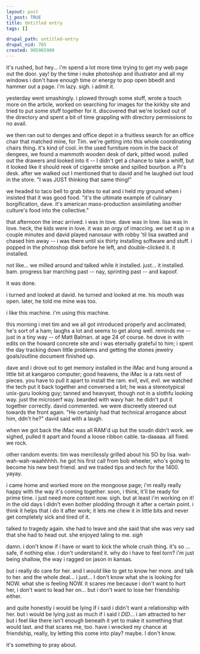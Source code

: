 ```yaml
--- 
layout: post
lj_post: TRUE
title: Untitled entry
tags: []

drupal_path: untitled-entry
drupal_nid: 705
created: 905905980
---
```

it's rushed, but hey... i'm spend a lot more time trying to get my web page out the door. yay! by the time i nuke photoshop and illustrator and all my windows i don't have enough time or energy to pop open bbedit and hammer out a page. i'm lazy. sigh. i admit it.

yesterday went smashingly. i plowed through some stuff, wrote a touch more on the article, worked on searching for images for the kirkby site and tried to put some stuff together for it. discovered that we're locked out of the directory and spent a bit of time grappling with directory permissions to no avail.

we then ran out to denges and office depot in a fruitless search for an office chair that matched mine, for Tim. we're getting into this whole coordinating chairs thing. it's kind of cool. in the used furniture room in the back of dengees, we found a mammoth wooden desk of dark, pitted wood. pulled out the drawers and looked into it -- I didn't get a chance to take a whiff, but it looked like it should reek of cigarette smoke and spilled bourbon. a PI's desk. after we walked out I mentioned that to david and he laughed out loud in the store. "I was JUST thinking that same thing!"

we headed to taco bell to grab bites to eat and i held my ground when i insisted that it was good food. "it's the ultimate example of culinary borgification, dave. it's american mass-production assimilating another culture's food into the collective."

that afternoon the imac arrived. i was in love. dave was in love. lisa was in love. heck, the kids were in love. it was an orgy of imaccing. we set it up in a couple minutes and david played nanosaur with robby 'til lisa swatted and chased him away -- i was there until six thirty installing software and stuff. i popped in the photoshop disk before he left, and double-clicked it. it installed.

not like... we milled around and talked while it installed. just... it installed. bam. progress bar marching past -- nay, sprinting past -- and kapoof.

it was done.

i turned and looked at david. he turned and looked at me. his mouth was open. later, he told me mine was too.

i like this machine. i'm using this machine.

this morning i met tim and we all got introduced properly and acclimated; he's sort of a ham; laughs a lot and seems to get along well. reminds me -- just in a tiny way -- of Matt Balman. at age 24 of course. he dove in with edits on the howard concrete site and i was eternally grateful to him; i spent the day tracking down little problems and getting the stones jewelry goals/outline document finished up.

dave and i drove out to get memory installed in the iMac and hung around a little bit at kangaroo computer; good heavens, the iMac is a rats nest of pieces. you have to pull it apart to install the ram. evil, evil, evil. we watched the tech put it back together and conversed a bit; he was a stereotypical unix-guru looking guy; tanned and heavyset, though not in a slothfu looking way. just the microserf way. bearded with wavy hair. he didn't put it together correctly. david commented. we were discreetly steered out towards the front again. "He certainly had that technical arrogance about him, ddn't he?" david said with a laugh.

when we got back the iMac was all RAM'd up but the soudn didn't work. we sighed, pulled it apart and found a loose ribbon cable. ta-daaaaa. all fixed. we rock.

other random events: tim was mercilessly grilled about his SO by lisa. wah-wah-wah-waahhhhh. he got his first call from bob wheeler, who's going to become his new best friend. and we traded tips and tech for the 1400. yayay.

i came home and worked more on the mongoose page; i'm really really happy with the way it's coming together. soon, i think, it'll be ready for prime time. i just need more content now. sigh. but at least i'm working on it! in the old days i didn't even bother plodding through it after a certain point. i think it helps that i do it after work; it lets me chew it in little bits and never get completely sick and tired of it.

talked to tragedy again. she had to leave and she said that she was very sad that she had to head out. she enjoyed taling to me. *sigh*

damn. i don't know if i have or want to kick the whole crush thing. it's so ... safe, if nothing else. i don't understand it. why do i have to feel torn? i'm just being shallow, the way i ragged on jason in kansas.

but i really do care for her. and I *would* like to get to know her more. and talk to her. and the whole deal... i just... I don't know what she is looking for NOW. what she is feeling NOW. it scares me because i don't want to hurt her, i don't want to lead her on... but i don't want to lose her friendship either.

and quite honestly i would be lying if i said i didn't want a relationship with her. but i would be lying just as much if i said I *DID*... i am attracted to her but i feel like there isn't enough beneath it yet to make it something that would last. and that scares me, too. have i wrecked my chance at friendship, really, by letting this come into play? maybe. I don't know.

it's something to pray about.
